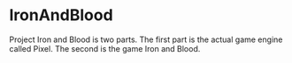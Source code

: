 # IronAndBlood
Project Iron and Blood is two parts. The first part is the actual game engine called Pixel. The second is the game Iron and Blood.
